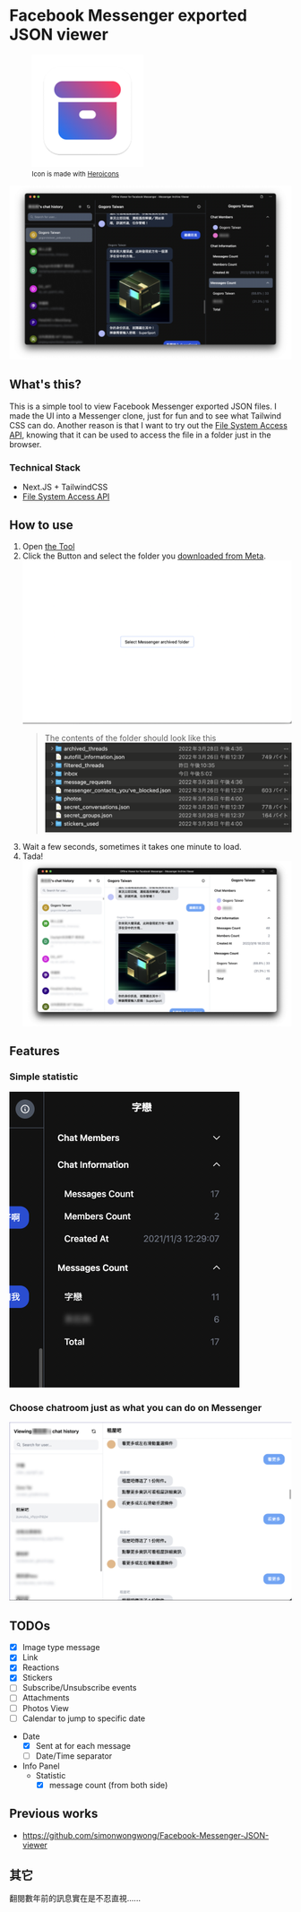# Facebook Messenger exported JSON viewer

<p align="center">
  <figure>
    <img src="./public/ios/180.png" alt="Messenger Viewer" width="200" height="200">
    <figcaption><small>Icon is made with <a href="https://heroicons.com/">Heroicons</a></small></figcaption>
  </figure>
</p>

![messenger-viewer](./docs/images/messenger-viewer.png)

## What's this?

This is a simple tool to view Facebook Messenger exported JSON files. I made the UI into a Messenger clone, just for fun and to see what Tailwind CSS can do. Another reason is that I want to try out the [File System Access API](https://developer.mozilla.org/en-US/docs/Web/API/File_System_Access_API), knowing that it can be used to access the file in a folder just in the browser.

### Technical Stack

- Next.JS + TailwindCSS
- [File System Access API](https://developer.mozilla.org/en-US/docs/Web/API/File_System_Access_API)

## How to use

1. Open [the Tool](https://messenger-json-viewer.vercel.app/)
2. Click the Button and select the folder you [downloaded from Meta](https://www.remote.tools/remote-work/download-facebook-messenger-conversation).
   ![start-screen](./docs/images/start.png)
   > The contents of the folder should look like this
   > ![folder](./docs/images/folder.png)
3. Wait a few seconds, sometimes it takes one minute to load.
4. Tada!
   ![offline-viewer](./docs/images/messenger-viewer-white.png)

## Features

### Simple statistic

![statistic](./docs/images/statistic.png)

### Choose chatroom just as what you can do on Messenger

![offline-viewer](./docs/images/offline-viewer.png)

## TODOs

- [x] Image type message
- [x] Link
- [x] Reactions
- [x] Stickers
- [ ] Subscribe/Unsubscribe events
- [ ] Attachments
- [ ] Photos View
- [ ] Calendar to jump to specific date
- Date
  - [x] Sent at for each message
  - [ ] Date/Time separator
- Info Panel
  - Statistic
    - [x] message count (from both side)
  
## Previous works

- <https://github.com/simonwongwong/Facebook-Messenger-JSON-viewer>

## 其它

翻閱數年前的訊息實在是不忍直視......
